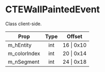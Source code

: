 # CTEWallPaintedEvent

Class client-side.

|Prop|Type|Offset|
|---|:-:|:-:|
|m_hEntity|int|16 \| 0x10|
|m_colorIndex|int|20 \| 0x14|
|m_nSegment|int|24 \| 0x18|
